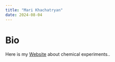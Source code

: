 ```yaml
---
title: "Mari Khachatryan"
date: 2024-08-04
---
```



# Bio
Here is my [Website](https://https://marixachatryan2121.github.io/improved-guacamole/.) about chemical experiments..



